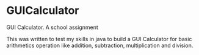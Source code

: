 # GUICalculator
GUI Calculator.
A school assignment

This was written to test my skills in java to build a GUI Calculator for basic arithmetics operation like addition, subtraction, multiplication and division.
